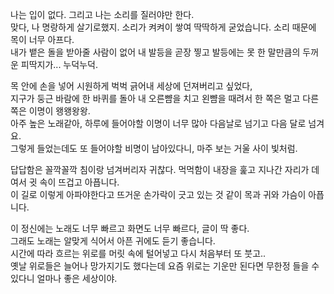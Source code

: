 나는 입이 없다.  그리고 나는 소리를 질러야만 한다.  
맞다, 나 명랑하게 살기로했지.  소리가 켜켜이 쌓여 딱딱하게 굳었습니다. 소리 때문에 목이 너무 아프다.  
내가 뱉은 돌을 받아줄 사람이 없어 내 발등을 곧장 찧고 발등에는 못 한 말만큼의 두꺼운 피딱지가... 누덕누덕.  

목 안에 손을 넣어 시원하게 벅벅 긁어내 세상에 던져버리고 싶었다,  
지구가 둥근 바람에 한 바퀴를 돌아 내 오른뺨을 치고 왼뺨을 때려서 한 쪽은 멀고 다른쪽은 이명이 왱왱왕왕.  
아주 높은 노래같아, 하루에 들어야할 이명이 너무 많아 다음날로 넘기고 다음 달로 넘겨요.  
그렇게 들었는데도 또 들어야할 비명이 남아있다니, 마주 보는 거울 사이 빛처럼.  

답답함은 꼴깍꼴깍 침이랑 넘겨버리자 귀찮다.
먹먹함이 내장을 훑고 지나간 자리가 데여서 귓 속이 뜨겁고 아픕니다.  
이 길로 이렇게 아파야한다고 뜨거운 손가락이 긋고 있는 것 같이 목과 귀와 가슴이 아픕니다.


이 정신에는 노래도 너무 빠르고 화면도 너무 빠르다, 글이 딱 좋다.  
그래도 노래는 알맞게 식어서 아픈 귀에도 듣기 좋습니다.  
시간에 따라 흐르는 위로를 머릿 속에 털어넣고 다시 처음부터 또 붓고..  
옛날 위로들은 늘어나 망가지기도 했다는데 요즘 위로는 기운만 된다면 무한정 들을 수 있다니 얼마나 좋은 세상이야.  
